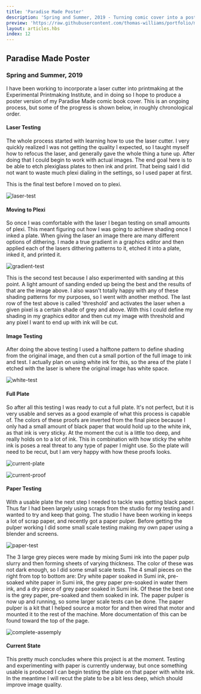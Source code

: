```yaml
---
title: 'Paradise Made Poster'
description: 'Spring and Summer, 2019 - Turning comic cover into a poster'
preview: 'https://raw.githubusercontent.com/thomas-williams/portfolio/master/pictures/paradise_made/white-test.png'
layout: articles.hbs
index: 12
---
```

## Paradise Made Poster
### Spring and Summer, 2019

I have been working to incorporate a laser cutter into printmaking at the Experimental Printmaking Institute, and in doing so I hope to produce a poster version of my Paradise Made comic book cover. This is an ongoing process, but some of the progress is shown below, in roughly chronological order.

#### Laser Testing
The whole process started with learning how to use the laser cutter. I very quickly realized I was not getting the quality I expected, so I taught myself how to refocus the laser, and generally gave the whole thing a tune up. After doing that I could begin to work with actual images. The end goal here is to be able to etch plexiglass plates to then ink and print. That being said I did not want to waste much plexi dialing in the settings, so I used paper at first.

This is the final test before I moved on to plexi.

![laser-test](https://raw.githubusercontent.com/thomas-williams/portfolio/master/pictures/paradise_made/laser-test.png)

#### Moving to Plexi
So once I was comfortable with the laser I began testing on small amounts of plexi. This meant figuring out how I was going to achieve shading once I inked a plate. When giving the laser an image there are many different options of dithering. I made a true gradient in a graphics editor and then applied each of the lasers dithering patterns to it, etched it into a plate, inked it, and printed it.

![gradient-test](https://raw.githubusercontent.com/thomas-williams/portfolio/master/pictures/paradise_made/gradient-test.png)

This is the second test because I also experimented with sanding at this point. A light amount of sanding ended up being the best and the results of that are the image above. I also wasn't totally happy with any of these shading patterns for my purposes, so I went with another method. The last row of the test above is called 'threshold' and activates the laser when a given pixel is a certain shade of grey and above. With this I could define my shading in my graphics editor and then cut my image with threshold and any pixel I want to end up with ink will be cut.

#### Image Testing
After doing the above testing I used a halftone pattern to define shading from the original image, and then cut a small portion of the full image to ink and test. I actually plan on using white ink for this, so the area of the plate I etched with the laser is where the original image has white space.

![white-test](https://raw.githubusercontent.com/thomas-williams/portfolio/master/pictures/paradise_made/white-test.png)

#### Full Plate
So after all this testing I was ready to cut a full plate. It's not perfect, but it is very usable and serves as a good example of what this process is capable of. The colors of these proofs are inverted from the final piece because I only had a small amount of black paper that would hold up to the white ink, as that ink is very sticky. At the moment the cut is a little too deep, and really holds on to a lot of ink. This in combination with how sticky the white ink is poses a real threat to any type of paper I might use. So the plate will need to be recut, but I am very happy with how these proofs looks.

![current-plate](https://raw.githubusercontent.com/thomas-williams/portfolio/master/pictures/paradise_made/current-plate.png)

![current-proof](https://raw.githubusercontent.com/thomas-williams/portfolio/master/pictures/paradise_made/current-proof.png)

#### Paper Testing
With a usable plate the next step I needed to tackle was getting black paper. Thus far I had been largely using scraps from the studio for my testing and I wanted to try and keep that going. The studio I have been working in keeps a lot of scrap paper, and recently got a paper pulper. Before getting the pulper working I did some small scale testing making my own paper using a blender and screens.

![paper-test](https://raw.githubusercontent.com/thomas-williams/portfolio/master/pictures/paradise_made/paper-test.png)

The 3 large grey pieces were made by mixing Sumi ink into the paper pulp slurry and then forming sheets of varying thickness. The color of these was not dark enough, so I did some small scale tests. The 4 small pieces on the right from top to bottom are: Dry white paper soaked in Sumi ink, pre-soaked white paper in Sumi ink, the grey paper pre-soaked in water them ink, and a dry piece of grey paper soaked in Sumi ink. Of these the best one is the grey paper, pre-soaked and them soaked in ink. The paper pulper is now up and running, so some larger scale tests can be done. The paper pulper is a kit that I helped source a motor for and then wired that motor and mounted it to the rest of the machine. More documentation of this can be found toward the top of the page.

![complete-assemply](https://raw.githubusercontent.com/thomas-williams/portfolio/master/pictures/paper-making/complete-assembly.jpeg)

#### Current State
This pretty much concludes where this project is at the moment. Testing and experimenting with paper is currently underway, but once something usable is produced I can begin testing the plate on that paper with white ink. In the meantime I will recut the plate to be a bit less deep, which should improve image quality.